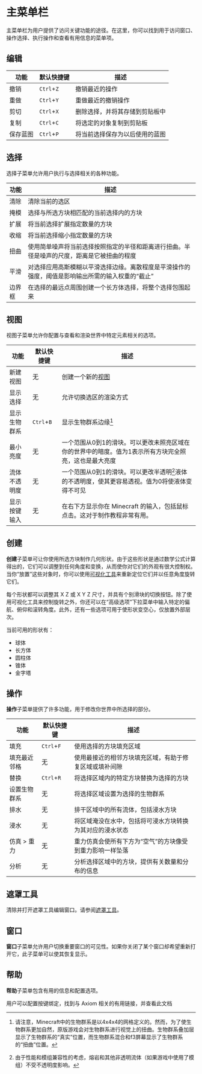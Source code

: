 # 主菜单栏

主菜单栏为用户提供了访问关键功能的途径。在这里，你可以找到用于访问窗口、操作选择、执行操作和查看有用信息的菜单项。

## 编辑

| 功能     | 默认快捷键 | 描述                           |
| -------- | ---------- | ------------------------------ |
| 撤销     | `Ctrl`+`Z` | 撤销最近的操作                 |
| 重做     | `Ctrl`+`Y` | 重做最近的撤销操作             |
| 剪切     | `Ctrl`+`X` | 删除选择，并将其存储到剪贴板中 |
| 复制     | `Ctrl`+`C` | 将选定的对象复制到剪贴板       |
| 保存蓝图 | `Ctrl`+`P` | 将当前选择保存为以后使用的蓝图 |

## 选择

选择子菜单允许用户执行与选择相关的各种功能。

| 功能   | 描述                                                                                             |
| ------ | ------------------------------------------------------------------------------------------------ |
| 清除   | 清除当前的选区                                                                                   |
| 掩模   | 选择与所选方块相匹配的当前选择内的方块                                                           |
| 扩展   | 将当前选择扩展指定数量的方块                                                                     |
| 收缩   | 将当前选择缩小指定数量的方块                                                                     |
| 扭曲   | 使用简单噪声将当前选择按照指定的半径和距离进行扭曲。半径是噪声的尺度，距离是它被扭曲的程度       |
| 平滑   | 对选择应用高斯模糊以平滑选择边缘。离散程度是平滑操作的强度，阈值是影响输出所需的输入权重的“截止” |
| 边界框 | 在选择的最远点周围创建一个长方体选择，将整个选择包围起来                                         |

## 视图

视图子菜单允许你配置与查看和渲染世界中特定元素相关的选项。

| 功能         | 默认快捷键 | 描述                                                                                                  |
| ------------ | ---------- | ----------------------------------------------------------------------------------------------------- |
| 新建视图     | 无         | 创建一个新的[视图](views.md)                                                                          |
| 显示选择     | 无         | 允许切换选区的渲染方式                                                                                |
| 显示生物群系 | `Ctrl`+`B` | 显示生物群系边缘[^1]                                                                                  |
| 最小亮度     | 无         | 一个范围从0到1的滑块。可以更改未照亮区域在你的世界中的暗度。值为1表示所有方块完全照亮，这也是最大亮度 |
| 流体不透明度 | 无         | 一个范围从0到1的滑块。可以更改半透明[^2]液体的不透明度，使其更容易透视。值为0将使液体变得不可见       |
| 显示按键输入 | 无         | 在右下方显示你在 Minecraft 的输入，包括鼠标点击。这对于制作教程非常有用。                             |

[^1]: 请注意，Minecraft中的生物群系是以4x4x4的网格定义的。然而，为了使生物群系更加自然，原版游戏会对生物群系进行视觉上的扭曲。生物群系叠加层显示了生物群系的“真实”位置，而生物群系混合和f3屏幕显示了生物群系的“扭曲”位置。

[^2]: 由于性能和模组兼容性的考虑，熔岩和其他非透明流体（如果游戏中使用了模组）不受不透明度影响。

## 创建

**创建**子菜单可让你使用所选方块制作几何形状。由于这些形状是通过数学公式计算得出的，它们可以调整到任何角度和变换，从而使你对它们的外观有很大控制权。当你“放置”这些对象时，你可以使用[可视化工具](gizmos.md)来重新定位它们并以任意角度旋转它们。

每个形状都可以调整其 X Z 或 X Y Z 尺寸，并具有个别滑块的切换按钮。除了使用可视化工具来控制旋转之外，你还可以在“高级选项”下拉菜单中输入特定的偏航、俯仰和滚转角度。此外，还有一些选项可用于使形状变空心，仅放置外部层次。

当前可用的形状有：

- 球体
- 长方体
- 圆柱体
- 锥体
- 金字塔

## 操作

**操作**子菜单提供了许多功能，用于修改你世界中所选择的部分。

| 功能         | 默认快捷键 | 描述                                                     |
| ------------ | ---------- | -------------------------------------------------------- |
| 填充         | `Ctrl`+`F` | 使用选择的方块填充区域                                   |
| 填充最近邻格 | 无         | 使用最接近的相邻方块填充区域，有助于修复区域或填补间隙   |
| 替换         | `Ctrl`+`R` | 将选择区域内的特定方块替换为选择的方块                   |
| 设置生物群系 | 无         | 将选择区域设置为选择的生物群系                           |
| 排水         | 无         | 排干区域中的所有流体，包括浸水方块                       |
| 浸水         | 无         | 将区域淹没在水中，包括将可浸水方块转换为其对应的浸水状态 |
| 仿真 > 重力  | 无         | 重力仿真会使所有下方为“空气”的方块像受到重力影响一样坠落 |
| 分析         | 无         | 分析选择区域中的方块，提供有关数量和分布的信息           |

## 遮罩工具

清除并打开遮罩工具编辑窗口。请参阅[遮罩工具](toolmasks.md)。

## 窗口

**窗口**子菜单允许用户切换重要窗口的可见性。如果你关闭了某个窗口却希望重新打开它，此子菜单可以使其恢复显示。

## 帮助

**帮助**子菜单包含有用的信息和配置选项。

用户可以配置按键绑定，找到与 Axiom 相关的有用链接，并查看此文档
